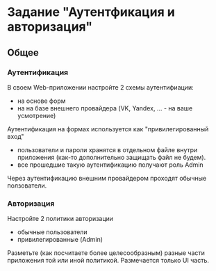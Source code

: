 # Задание "Аутентфикация и авторизация"

## Общее

### Аутентификация
В своем Web-приложении настройте 2 схемы аутентифиации:
- на основе форм
- на на базе внешнего провайдера (VK, Yandex, ... - на ваше усмотрение)

Аутентификация на формах используется как "привилегированный вход"
- пользователи и пароли хранятся в отдельном файле внутри приложения (как-то дополнительно защищать файл не будем).
- все прошедшие такую аутентификацию получают роль Admin

Через аутентификацию внешним провайдером проходят обычные ползователи.


### Авторизация
Настройте 2 политики авторизации
- обычные пользователи
- привилегированные (Admin)

Разметьте (как посчитаете более целесообразным) разные части приложения той или иной политикой. 
Размечается только UI часть.